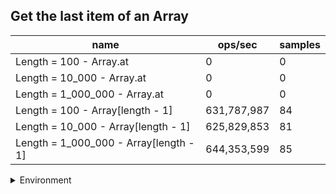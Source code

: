 ## Get the last item of an Array

|name|ops/sec|samples|
|-|-|-|
|Length = 100 - Array.at|0|0|
|Length = 10_000 - Array.at|0|0|
|Length = 1_000_000 - Array.at|0|0|
|Length = 100 - Array[length - 1]|631,787,987|84|
|Length = 10_000 - Array[length - 1]|625,829,853|81|
|Length = 1_000_000 - Array[length - 1]|644,353,599|85|


<details>
<summary>Environment</summary>

* __Machine:__ linux x64 | 2 vCPUs | 6.8GB Mem
* __Run:__ Sat Oct 14 2023 02:21:57 GMT+0000 (Coordinated Universal Time)
</details>

<!--
{"environment":{"platform":"linux","arch":"x64","cpus":2,"totalMemory":6.759757995605469},"benchmarks":[{"name":"Length = 100 - Array.at","hz":0,"cycles":0,"stats":{"deviation":0,"mean":0,"moe":0,"rme":0,"sem":0,"variance":0}},{"name":"Length = 10_000 - Array.at","hz":0,"cycles":0,"stats":{"deviation":0,"mean":0,"moe":0,"rme":0,"sem":0,"variance":0}},{"name":"Length = 1_000_000 - Array.at","hz":0,"cycles":0,"stats":{"deviation":0,"mean":0,"moe":0,"rme":0,"sem":0,"variance":0}},{"name":"Length = 100 - Array[length - 1]","hz":631787986.8438523,"cycles":6,"stats":{"deviation":8.498065565463225e-11,"mean":1.5828094563740922e-9,"moe":1.81734134000687e-11,"rme":1.1481744266110494,"sem":9.272149693912603e-12,"variance":7.22171183549118e-21}},{"name":"Length = 10_000 - Array[length - 1]","hz":625829852.7630394,"cycles":5,"stats":{"deviation":1.0185215741844518e-10,"mean":1.597878393919688e-9,"moe":2.2181136504461397e-11,"rme":1.388161739270395,"sem":1.1316906379827243e-11,"variance":1.0373861970791738e-20}},{"name":"Length = 1_000_000 - Array[length - 1]","hz":644353599.283094,"cycles":6,"stats":{"deviation":8.84946954274638e-11,"mean":1.5519429100925285e-9,"moe":1.8813250897730217e-11,"rme":1.2122385930168365,"sem":9.598597396801132e-12,"variance":7.831311118799582e-21}}]}-->
